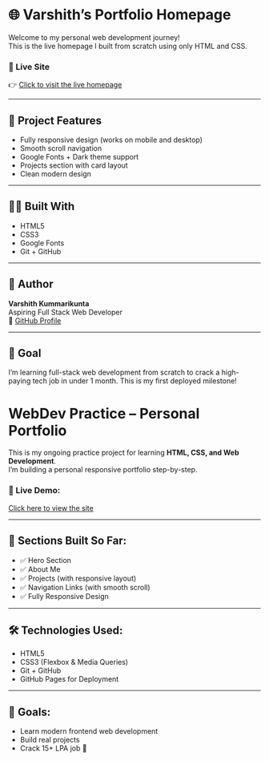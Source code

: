 # 🌐 Varshith’s Portfolio Homepage

Welcome to my personal web development journey!  
This is the live homepage I built from scratch using only HTML and CSS.

### 🚀 Live Site  
👉 [Click to visit the live homepage](https://varshith-kummarikunta.github.io/webdev-practice/)

---

## 📁 Project Features

- Fully responsive design (works on mobile and desktop)
- Smooth scroll navigation
- Google Fonts + Dark theme support
- Projects section with card layout
- Clean modern design

---

## 🧑‍💻 Built With

- HTML5
- CSS3
- Google Fonts
- Git + GitHub

---

## 📌 Author

**Varshith Kummarikunta**  
Aspiring Full Stack Web Developer  
🔗 [GitHub Profile](https://github.com/Varshith-kummarikunta)

---

## 🎯 Goal

I’m learning full-stack web development from scratch to crack a high-paying tech job in under 1 month. This is my first deployed milestone!

# WebDev Practice – Personal Portfolio

This is my ongoing practice project for learning **HTML, CSS, and Web Development**.  
I’m building a personal responsive portfolio step-by-step.

### 🔗 Live Demo:
[Click here to view the site](https://varshith-kummarikunta.github.io/webdev-practice/)

---

## 💼 Sections Built So Far:

- ✅ Hero Section
- ✅ About Me
- ✅ Projects (with responsive layout)
- ✅ Navigation Links (with smooth scroll)
- ✅ Fully Responsive Design

---

## 🛠️ Technologies Used:

- HTML5
- CSS3 (Flexbox & Media Queries)
- Git + GitHub
- GitHub Pages for Deployment

---

## 📌 Goals:
- Learn modern frontend web development
- Build real projects
- Crack 15+ LPA job 💪
